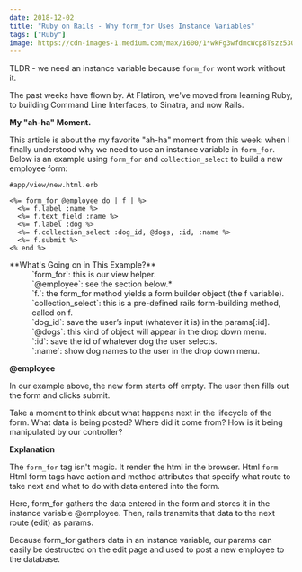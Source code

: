 ```yaml
---
date: 2018-12-02
title: "Ruby on Rails - Why form_for Uses Instance Variables"
tags: ["Ruby"]
image: https://cdn-images-1.medium.com/max/1600/1*wkFg3wfdmcWcp8Tszz53Ow.jpeg
---
```


TLDR - we need an instance variable because `form_for` wont work without it.

The past weeks have flown by. At Flatiron, we've moved from learning Ruby, to building Command Line Interfaces, to Sinatra, and now Rails.

**My "ah-ha" Moment.**

This article is about the my favorite "ah-ha" moment from this week: when I finally understood why we need to use an instance variable in `form_for`. Below is an example using `form_for` and `collection_select` to build a new employee form:

    #app/view/new.html.erb

    <%= form_for @employee do | f | %>
      <%= f.label :name %>
      <%= f.text_field :name %>
      <%= f.label :dog %>
      <%= f.collection_select :dog_id, @dogs, :id, :name %>
      <%= f.submit %>
    <% end %>

<dt>**What's Going on in This Example?**</dt>

<dd>`form_for`: this is our view helper.</dd>

<dd>`@employee`: see the section below.*</dd>

<dd>`f.`: the form_for method yields a form builder object (the f variable).</dd>

<dd>`collection_select`: this is a pre-defined rails form-building method, called on f.</dd>

<dd>`dog_id`: save the user’s input (whatever it is) in the params[:id].</dd>

<dd>`@dogs`: this kind of object will appear in the drop down menu.</dd>

<dd>`:id`: save the id of whatever dog the user selects.</dd>

<dd>`:name`: show dog names to the user in the drop down menu.</dd>

**@employee**

In our example above, the new form starts off empty. The user then fills out the form and clicks submit.

Take a moment to think about what happens next in the lifecycle of the form. What data is being posted? Where did it come from? How is it being manipulated by our controller?

**Explanation**

The `form_for` tag isn't magic. It render the html in the browser. Html `form` Html form tags have action and method attributes that specify what route to take next and what to do with data entered into the form.

Here, form_for gathers the data entered in the form and stores it in the instance variable @employee. Then, rails transmits that data to the next route (edit) as params.

Because form_for gathers data in an instance variable, our params can easily be destructed on the edit page and used to post a new employee to the database.
